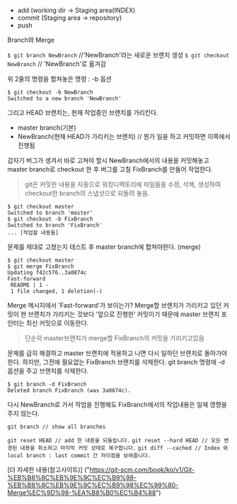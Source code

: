 - add (working dir -> Staging area(INDEX)
- commit (Staging area -> repository)
- push



Branch와 Merge

`$ git branch NewBranch` //'NewBranch'라는 새로운 브랜치 생성
`$ git checkout NewBranch` // 'NewBranch'로 옮겨감

위 2줄의 명령을 합쳐놓은 명령 : -b 옵션

~~~
$ git checkout -b NewBranch
Switched to a new branch 'NewBranch'
~~~

그리고 HEAD 브랜치는, 현재 작업중인 브랜치를 가리킨다.

- master branch(기본)
- NewBranch(현재 HEAD가 가리키는 브랜치) // 뭔가 일을 하고 커밋하면 이쪽에서 진행됨

갑자기 버그가 생겨서 바로 고쳐야 할시 NewBranch에서의 내용을 커밋해놓고
master branch로 checkout 한 후 버그를 고칠 FixBranch를 만들어 작업한다.
>git은 커밋한 내용을 자동으로 워킹디렉토리에 파일들을 수정, 삭제, 생성하여 checkout한 branch의 스냅샷으로 되돌려 놓음.

~~~
$ git checkout master
Switched to branch 'master'
$ git checkout -b FixBranch
Switched to branch 'FixBranch'
... [작업할 내용들]
~~~

문제를 제대로 고쳤는지 테스트 후 master branch에 합쳐야한다. (merge)

~~~
$ git checkout master
$ git merge FixBranch
Updating f42c576..3a0874c
Fast-forward
 README | 1 -
 1 file changed, 1 deletion(-)
~~~

Merge 메시지에서 'Fast-forward'가 보이는가? Merge할 브랜치가 가리키고 있던 커밋이 현 브랜치가 가리키는 것보다 '앞으로 진행한' 커밋이기 때문에 master 브랜치 포인터는 최신 커밋으로 이동한다.
> 단순히 master브랜치가 merge할 FixBranch의 커밋을 가리키고있음

문제를 급히 해결하고 master 브랜치에 적용하고 나면 다시 일하던 브랜치로 돌아가야 한다. 하지만, 그전에 필요없는 FixBranch 브랜치를 삭제한다. git branch 명령에 -d 옵션을 주고 브랜치를 삭제한다.

```
$ git branch -d FixBranch
Deleted branch FixBranch (was 3a0874c).
```

다시 NewBranch로 가서 작업을 진행해도 FixBranch에서의 작업내용은 일체 영향을 주지 않는다.


`git branch // show all branches`

`git reset HEAD // add 한 내용을 되돌립니다.` 
`git reset --hard HEAD // 모든 변경된 내용을 취소하고 마지막 커밋 상태로 복구합니다.` 
`git diff --cached // Index 와 local branch : last commit 간 차이점을 보여줍니다.`



[더 자세한 내용(참고사이트)] ("https://git-scm.com/book/ko/v1/Git-%EB%B8%8C%EB%9E%9C%EC%B9%98-%EB%B8%8C%EB%9E%9C%EC%B9%98%EC%99%80-Merge%EC%9D%98-%EA%B8%B0%EC%B4%88")

